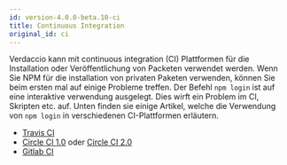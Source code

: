 ```yaml
---
id: version-4.0.0-beta.10-ci
title: Continuous Integration
original_id: ci
---
```


Verdaccio kann mit continuous integration (CI) Plattformen für die Installation oder Veröffentlichung von Packeten verwendet werden. Wenn Sie NPM für die installation von privaten Paketen verwenden, können Sie beim ersten mal auf einige Probleme treffen. Der Befehl `npm login` ist auf eine interaktive verwendung ausgelegt. Dies wirft ein Problem im CI, Skripten etc. auf. Unten finden sie einige Artikel, welche die Verwendung von `npm login` in verschiedenen CI-Plattformen erläutern.

- [Travis CI](https://remysharp.com/2015/10/26/using-travis-with-private-npm-deps)
- [Circle CI 1.0](https://circleci.com/docs/1.0/npm-login/) oder [Circle CI 2.0](https://circleci.com/docs/2.0/deployment-integrations/#npm)
- [Gitlab CI](https://www.exclamationlabs.com/blog/continuous-deployment-to-npm-using-gitlab-ci/)